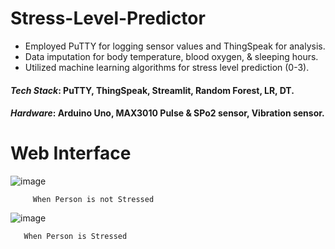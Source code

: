 # Stress-Level-Predictor
- Employed PuTTY for logging sensor values and ThingSpeak for analysis.
- Data imputation for body temperature, blood oxygen, & sleeping hours.
- Utilized machine learning algorithms  for stress level prediction (0-3).
  
#### *Tech Stack*: PuTTY, ThingSpeak, Streamlit, Random Forest, LR, DT.
#### *Hardware*: Arduino Uno, MAX3010 Pulse & SPo2 sensor, Vibration sensor.

# Web Interface
![image](https://github.com/tanyagupta2004/Stress-Level-Predictor/assets/82495563/7e1b327f-e507-42ee-938c-e44b6fff2997)

         When Person is not Stressed

![image](https://github.com/tanyagupta2004/Stress-Level-Predictor/assets/82495563/b3807a0f-f557-4010-9dab-29dc84cb61ba)

       When Person is Stressed


